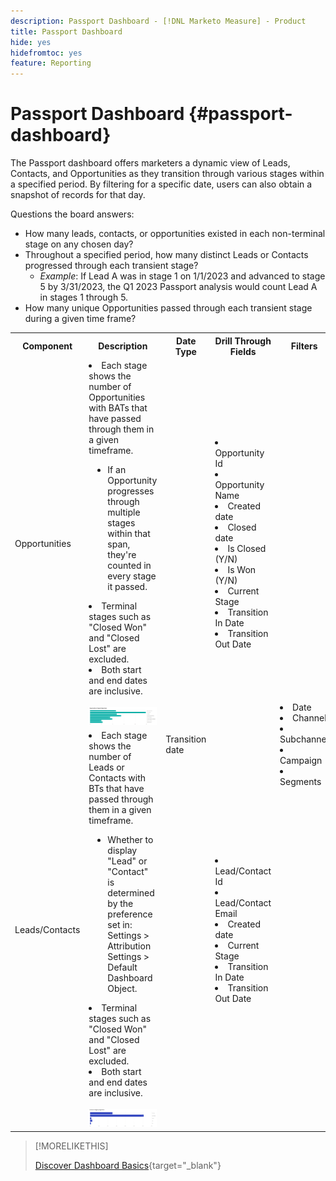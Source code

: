 ```yaml
---
description: Passport Dashboard - [!DNL Marketo Measure] - Product
title: Passport Dashboard
hide: yes
hidefromtoc: yes
feature: Reporting
---
```

# Passport Dashboard {#passport-dashboard}

The Passport dashboard offers marketers a dynamic view of Leads, Contacts, and Opportunities as they transition through various stages within a specified period. By filtering for a specific date, users can also obtain a snapshot of records for that day.

Questions the board answers:

* How many leads, contacts, or opportunities existed in each non-terminal stage on any chosen day?
* Throughout a specified period, how many distinct Leads or Contacts progressed through each transient stage?
   * _Example_: If Lead A was in stage 1 on 1/1/2023 and advanced to stage 5 by 3/31/2023, the Q1 2023 Passport analysis would count Lead A in stages 1 through 5.
* How many unique Opportunities passed through each transient stage during a given time frame?

<table style="table-layout:auto"> 
<tbody>
<tr> 
   <th>Component</th> 
   <th>Description</th>
   <th>Date Type</th>
   <th>Drill Through Fields</th>
   <th>Filters</th>
  </tr>
  <tr>
    <td>Opportunities</td>
    <td><li>Each stage shows the number of Opportunities with BATs that have passed through them in a given timeframe.</li>
<ul style="padding-left: 30px;"><li>If an Opportunity progresses through multiple stages within that span, they're counted in every stage it passed.</li></ul>
<li>Terminal stages such as "Closed Won" and "Closed Lost" are excluded.</li>
<li>Both start and end dates are inclusive.</li>
<br/><img src="assets/passport-dashboard-1.png" width="600"></td>
    <td rowspan="2">Transition date</td>
    <td><li>Opportunity Id</li>
<li>Opportunity Name</li>
<li>Created date</li>
<li>Closed date</li>
<li>Is Closed (Y/N)</li>
<li>Is Won (Y/N)</li>
<li>Current Stage</li>
<li>Transition In Date</li>
<li>Transition Out Date</li></td>
    <td rowspan="2"><li>Date</li>
<li>Channel</li>
<li>Subchannel</li>
<li>Campaign</li>
<li>Segments</li></td>
  </tr>
  <tr>
    <td>Leads/Contacts</td>
    <td><li>Each stage shows the number of Leads or Contacts with BTs that have passed through them in a given timeframe.</li>
<ul style="padding-left: 30px;"><li>Whether to display "Lead" or "Contact" is determined by the preference set in: Settings > Attribution Settings > Default Dashboard Object.</li></ul>
<li>Terminal stages such as "Closed Won" and "Closed Lost" are excluded.</li>
<li>Both start and end dates are inclusive.</li>
<br/><img src="assets/passport-dashboard-2.png" width="600"></td>
    <td><li>Lead/Contact Id</li>
<li>Lead/Contact Email</li>
<li>Created date</li>
<li>Current Stage</li>
<li>Transition In Date</li>
<li>Transition Out Date</li></td>
  </tr>
</tbody>
</table>

>[!MORELIKETHIS]
>
>[Discover Dashboard Basics](/help/marketo-measure-discover-ui/dashboards/discover-dashboard-basics.md){target="_blank"}
